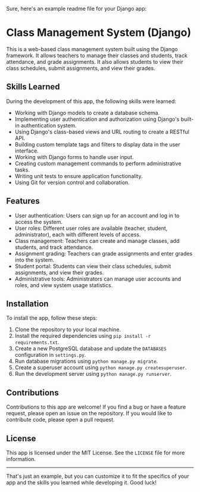 Sure, here's an example readme file for your Django app:

# Class Management System (Django)

This is a web-based class management system built using the Django framework. It allows teachers to manage their classes and students, track attendance, and grade assignments. It also allows students to view their class schedules, submit assignments, and view their grades.

## Skills Learned

During the development of this app, the following skills were learned:

- Working with Django models to create a database schema.
- Implementing user authentication and authorization using Django's built-in authentication system.
- Using Django's class-based views and URL routing to create a RESTful API.
- Building custom template tags and filters to display data in the user interface.
- Working with Django forms to handle user input.
- Creating custom management commands to perform administrative tasks.
- Writing unit tests to ensure application functionality.
- Using Git for version control and collaboration.


## Features

- User authentication: Users can sign up for an account and log in to access the system.
- User roles: Different user roles are available (teacher, student, administrator), each with different levels of access.
- Class management: Teachers can create and manage classes, add students, and track attendance.
- Assignment grading: Teachers can grade assignments and enter grades into the system.
- Student portal: Students can view their class schedules, submit assignments, and view their grades.
- Administrative tools: Administrators can manage user accounts and roles, and view system usage statistics.

## Installation

To install the app, follow these steps:

1. Clone the repository to your local machine.
2. Install the required dependencies using `pip install -r requirements.txt`.
3. Create a new PostgreSQL database and update the `DATABASES` configuration in `settings.py`.
4. Run database migrations using `python manage.py migrate`.
5. Create a superuser account using `python manage.py createsuperuser`.
6. Run the development server using `python manage.py runserver`.

## Contributions

Contributions to this app are welcome! If you find a bug or have a feature request, please open an issue on the repository. If you would like to contribute code, please open a pull request.

## License

This app is licensed under the MIT License. See the `LICENSE` file for more information.

---

That's just an example, but you can customize it to fit the specifics of your app and the skills you learned while developing it. Good luck!
